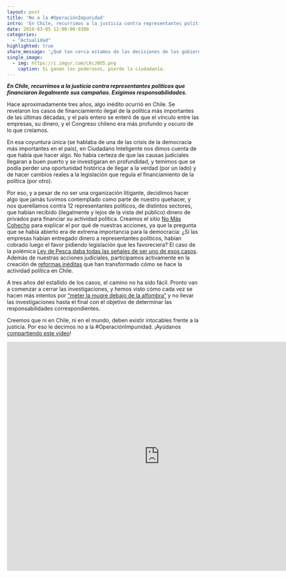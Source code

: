 ```yaml
---
layout: post
title: 'No a la #OperaciónImpunidad'
intro: 'En Chile, recurrimos a la justicia contra representantes políticos que financiaron ilegalmente sus campañas.'
date: 2018-03-05 12:00:00-0300
categories:
  - "Actualidad"
highlighted: true
share_message: '¿Qué tan cerca estamos de las decisiones de los gobierno?'
single_image:
  - img: https://i.imgur.com/LKcJ8O5.png
    caption: Si ganan los poderosos, pierde la ciudadanía.
---
```

***En Chile, recurrimos a la justicia contra representantes políticos que financiaron ilegalmente sus campañas. Exigimos responsabilidades.*** 


Hace aproximadamente tres años, algo inédito ocurrió en Chile. Se revelaron los casos de financiamiento ilegal de la política más importantes de las últimas décadas, y el país entero se enteró de que el vínculo entre las empresas, su dinero, y el Congreso chileno era más profundo y oscuro de lo que creíamos. 

En esa coyuntura única (se hablaba de una de las crisis de la democracia más importantes en el país), en Ciudadano Inteligente nos dimos cuenta de que había que hacer algo. No había certeza de que las causas judiciales llegaran a buen puerto y se investigaran en profundidad, y temimos que se podía perder una oportunidad histórica de llegar a la verdad (por un lado) y de hacer cambios reales a la legislación que regula el financiamiento de la política (por otro). 

Por eso, y a pesar de no ser una organización litigante, decidimos hacer algo que jamás tuvimos contemplado como parte de nuestro quehacer, y nos querellamos contra 12 representantes políticos, de distintos sectores, que habían recibido (ilegalmente y lejos de la vista del público) dinero de privados para financiar su actividad política. Creamos el sitio [No Más Cohecho](http://nomascohecho.cl) para explicar el por qué de nuestras acciones, ya que la pregunta que se había abierto era de extrema importancia para la democracia: ¿Si las empresas habían entregado dinero a representantes políticos, habían cobrado luego el favor pidiendo legislación que les favoreciera? El caso de la polémica [Ley de Pesca daba todas las señales de ser uno de esos casos](http://www.elmostrador.cl/noticias/pais/2017/01/24/van-rysselberghe-era-pauteada-por-gremio-pesquero-mientras-se-debatia-la-ley-de-pesca/). Además de nuestras acciones judiciales, participamos activamente en la creación de [reformas inéditas](https://observatorioanticorrupcion.cl/) que han transformado cómo se hace la actividad política en Chile.

A tres años del estallido de los casos, el camino no ha sido fácil. Pronto van a comenzar a cerrar las investigaciones, y hemos visto cómo cada vez se hacen más intentos por [“meter la mugre debajo de la alfombra”](http://www.t13.cl/noticia/politica/caso-penta-tribunal-confirma-salida-alternativa-ivan-moreira) y no llevar las investigaciones hasta el final con el objetivo de determinar las responsabilidades correspondientes. 

Creemos que ni en Chile, ni en el mundo, deben existir intocables frente a la justicia. Por eso le decimos no a la #OperaciónImpunidad. ¡Ayúdanos [compartiendo este video](https://youtu.be/FLVweoK150A)! 

<iframe width="800" height="600" src="https://www.youtube.com/embed/FLVweoK150A" frameborder="0" allow="autoplay; encrypted-media" allowfullscreen></iframe>
